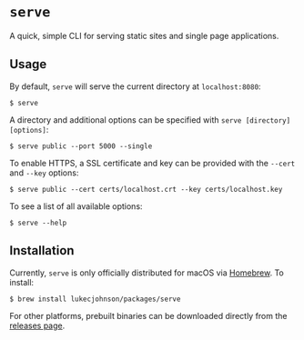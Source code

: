 # `serve`

A quick, simple CLI for serving static sites and single page applications.

## Usage
By default, `serve` will serve the current directory at `localhost:8080`:
```
$ serve
```

A directory and additional options can be specified with `serve [directory] [options]`:
```
$ serve public --port 5000 --single
```

To enable HTTPS, a SSL certificate and key can be provided with the `--cert` and `--key` options:
```
$ serve public --cert certs/localhost.crt --key certs/localhost.key
```

To see a list of all available options:
```
$ serve --help
```

## Installation
Currently, `serve` is only officially distributed for macOS via [Homebrew](https://brew.sh/). To install:
```
$ brew install lukecjohnson/packages/serve
```

For other platforms, prebuilt binaries can be downloaded directly from the [releases page](https://github.com/lukecjohnson/serve/releases).
